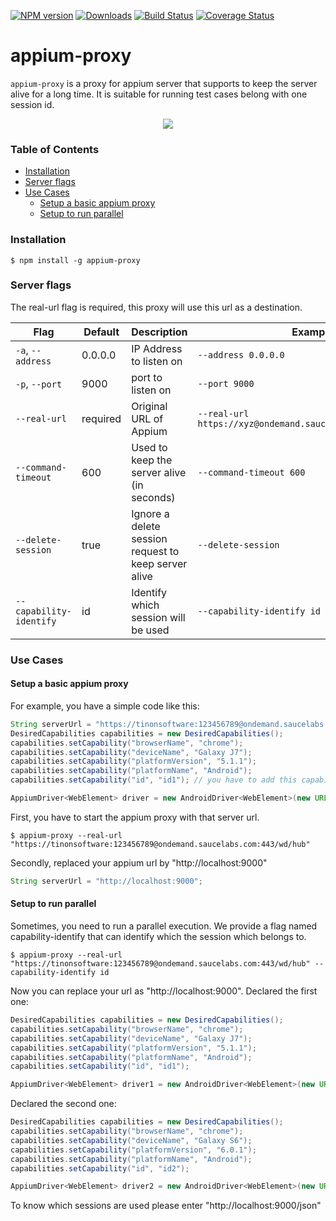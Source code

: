 [![NPM version](https://img.shields.io/npm/v/appium-proxy.svg)](https://www.npmjs.com/package/appium-proxy)
[![Downloads](https://img.shields.io/npm/dt/appium-proxy.svg)](https://www.npmjs.com/package/appium-proxy)
[![Build Status](https://travis-ci.org/trantrungtin/appium-proxy.svg?branch=master)](https://travis-ci.org/trantrungtin/appium-proxy)
[![Coverage Status](https://coveralls.io/repos/github/trantrungtin/appium-proxy/badge.svg?branch=master)](https://coveralls.io/github/trantrungtin/appium-proxy?branch=master)

appium-proxy
=======
`appium-proxy` is a proxy for appium server that supports to keep the server alive for a long time. It is suitable for running test cases belong with one session id.

<p align="center">
  <img src="https://cloud.githubusercontent.com/assets/4379558/24587351/3dae3dba-17df-11e7-83c8-5c1844ece3bc.png"/>
</p>

### Table of Contents
  * [Installation](#installation)
  * [Server flags](#server-flags)
  * [Use Cases](#use-cases)
    * [Setup a basic appium proxy](#setup-a-basic-appium-proxy)
    * [Setup to run parallel](#setup-to-run-parallel)

### Installation
```
$ npm install -g appium-proxy
```
### Server flags
The real-url flag is required, this proxy will use this url as a destination.


|Flag|Default|Description|Example|
|----|-------|-----------|-------|
|`-a`, `--address`|0.0.0.0|IP Address to listen on|`--address 0.0.0.0`|
|`-p`, `--port`|9000|port to listen on|`--port 9000`|
|`--real-url`|required|Original URL of Appium|`--real-url https://xyz@ondemand.saucelabs.com:443/wd/hub`|
|`--command-timeout`|600|Used to keep the server alive (in seconds)|`--command-timeout 600`|
|`--delete-session`|true|Ignore a delete session request to keep server alive|`--delete-session`|
|`--capability-identify`|id|Identify which session will be used|`--capability-identify id`|
### Use Cases
#### Setup a basic appium proxy
For example, you have a simple code like this:
```java
String serverUrl = "https://tinonsoftware:123456789@ondemand.saucelabs.com:443/wd/hub";	
DesiredCapabilities capabilities = new DesiredCapabilities();
capabilities.setCapability("browserName", "chrome"); 
capabilities.setCapability("deviceName", "Galaxy J7");
capabilities.setCapability("platformVersion", "5.1.1");
capabilities.setCapability("platformName", "Android"); 
capabilities.setCapability("id", "id1"); // you have to add this capability

AppiumDriver<WebElement> driver = new AndroidDriver<WebElement>(new URL(serverUrl), capabilities);
```
First, you have to start the appium proxy with that server url.
```
$ appium-proxy --real-url "https://tinonsoftware:123456789@ondemand.saucelabs.com:443/wd/hub"
```
Secondly, replaced your appium url by "http://localhost:9000"
```java
String serverUrl = "http://localhost:9000";	
```
#### Setup to run parallel
Sometimes, you need to run a parallel execution. We provide a flag named capability-identify that can identify which the session which belongs to.
```
$ appium-proxy --real-url "https://tinonsoftware:123456789@ondemand.saucelabs.com:443/wd/hub" --capability-identify id
```
Now you can replace your url as "http://localhost:9000". 
Declared the first one:
```java
DesiredCapabilities capabilities = new DesiredCapabilities();
capabilities.setCapability("browserName", "chrome"); 
capabilities.setCapability("deviceName", "Galaxy J7");
capabilities.setCapability("platformVersion", "5.1.1");
capabilities.setCapability("platformName", "Android"); 
capabilities.setCapability("id", "id1");

AppiumDriver<WebElement> driver1 = new AndroidDriver<WebElement>(new URL(serverUrl), capabilities);
```
Declared the second one:
```java
DesiredCapabilities capabilities = new DesiredCapabilities();
capabilities.setCapability("browserName", "chrome"); 
capabilities.setCapability("deviceName", "Galaxy S6");
capabilities.setCapability("platformVersion", "6.0.1");
capabilities.setCapability("platformName", "Android"); 
capabilities.setCapability("id", "id2");

AppiumDriver<WebElement> driver2 = new AndroidDriver<WebElement>(new URL(serverUrl), capabilities);
```
To know which sessions are used please enter "http://localhost:9000/json"
